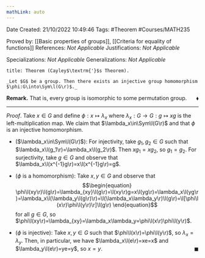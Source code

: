 ```yaml
---
mathLink: auto
---
```


<div class="topSpace"></div>

Date Created: 21/10/2022 10:49:46
Tags: #Theorem #Courses/MATH235

Proved by: [[Basic properties of groups]], [[Criteria for equality of functions]]
References: _Not Applicable_
Justifications: _Not Applicable_

Specializations: _Not Applicable_
Generalizations: _Not Applicable_

``` ad-Theorem
title: Theorem (Cayley$\textrm{'}$s Theorem).

_Let $G$ be a group. Then there exists an injective group homomorphism $\phi:G\into\Sym\l(G\r)$._

```

**Remark.** That is, every group is isomorphic to some permutation group.<span style="float:right;">$\blacklozenge$</span>

---

_Proof_. Take $x\in G$ and define $\phi:x\mapsto\lambda_x$ where $\lambda_x:G\to G:g\mapsto xg$ is the left-multiplication map. We claim that $\lambda_x\in\Sym\l(G\r)$ and that $\phi$ is an injective homomorphism.
* ($\lambda_x\in\Sym\l(G\r)$): For injectivity, take $g_1,g_2\in G$ such that $\lambda_x\l(g_1\r)=\lambda_x\l(g_2\r)$. Then $xg_1=xg_2$, so $g_1=g_2$. For surjectivity, take $g\in G$ and observe that $\lambda_x\l(x^{-1}g\r)=x\l(x^{-1}g\r)=g$.

* ($\phi$ is a homomorphism): Take $x,y\in G$ and observe that
$$\begin{equation}
    \phi\l(xy\r)\l(g\r)=\lambda_{xy}\l(g\r)=\l(xy\r)g=x\l(yg\r)=\lambda_x\l(yg\r)=\lambda_x\l(\lambda_y\l(g\r)\r)=\l(\lambda_x\lambda_y\r)\l(g\r)=\l[\phi\l(x\r)\phi\l(y\r)\r]\l(g\r)
\end{equation}$$
for all $g\in G$, so $\phi\l(xy\r)=\lambda_{xy}=\lambda_x\lambda_y=\phi\l(x\r)\phi\l(y\r)$.
* ($\phi$ is injective): Take $x,y\in G$ such that $\phi\l(x\r)=\phi\l(y\r)$, so $\lambda_x=\lambda_y$. Then, in particular, we have $\lambda_x\l(e\r)=xe=x$ and $\lambda_y\l(e\r)=ye=y$, so $x=y$.<span style="float:right;">$\blacksquare$</span>
